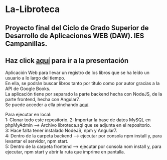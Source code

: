 # La-Libroteca
## Proyecto final del Ciclo de Grado Superior de Desarrollo de Aplicaciones WEB (DAW). IES Campanillas.
## Haz click <a href="https://www.canva.com/design/DADdG1fdC-I/s--z-SBtuMYPgKVqbu_mJQ/view?utm_content=DADdG1fdC-I&utm_campaign=designshare&utm_medium=link&utm_source=sharebutton" target="blank">aquí</a> para ir a la presentación

Aplicación Web para llevar un registro de los libros que se ha leído un usuario a lo largo del tiempo.  
En ella, se podrán buscar libros tanto por título como por autor gracias a la API de Google Books.  
La aplicación tiene por separado la parte backend hecha con NodeJS, de la parte frontend, hecha con Angular7.  
Se puede acceder a ella pinchando [aquí](https://librotecafront.eu-gb.mybluemix.net/).

Para ejecutar en local:  
1: Clonar todo este repositorio.
2: Importar la base de datos MySQL en phpMyAdmin --> Archivo libroteca.sql que se adjunta en el repositorio.  
3: Hace falta tener instalado NodeJS, npm y Angular7.  
4: Dentro de la carpeta backend --> ejecutar por consola npm install y, para levantar el servidor, npm start.  
5: Dentro de la carpeta frontend --> ejecutar por consola nom install y, para ejecutar, npm start y abrir la ruta que imprime en pantalla.

